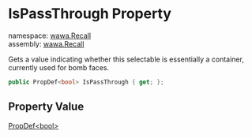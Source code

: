 # IsPassThrough Property

namespace: [wawa\.Recall](../../wawa.Recall.md)<br />
assembly: [wawa\.Recall](../../../wawa.Recall.md)

Gets a value indicating whether this selectable is essentially a container, currently used for bomb faces\.

```csharp
public PropDef<bool> IsPassThrough { get; };
```

## Property Value

[PropDef\<bool\>](../../../wawa.Recall/wawa.Recall/PropDef\`1.md)

